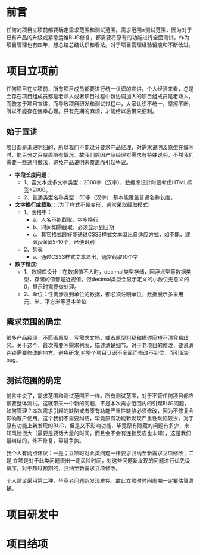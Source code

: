 # 前言

任何的项目立项前都要确定需求范围和测试范围。需求范围≠测试范围，因为对于已有产品的升级或紧急运维BUG修复，都需要将原有的功能进行全面测试。作为项目管理也有四年，想总结总结认识和看法。对于项目管理经验留痕和不断改进。

# 项目立项前

任何项目在立项前，所有项目成员都要进行统一认识的宣讲。个人经验来看，总是会存在项目组成员都是老熟人或者项目过程中新协调加入的项目组成员是老熟人，而疏忽于项目宣讲，而导致项目研发和测试过程中，大家认识不统一，摩擦不断。所以不能存在侥幸心理。只有先期的麻烦，才能给以后带来便利。

## 始于宣讲

项目都是渐进明细的，所以我们不能过分要求产品经理，对需求说明及原型在编写时，能百分之百覆盖所有情况。故我们除因产品经理对需求有特殊说明，不然我们需要一些通用做法，避免产品说明未覆盖而引起争议。

* **字段长度问题**：
  * 1、富文本或多文字类型：2000字（汉字），数据库设计时要考虑HTML标签+2000。
  * 2、普通类型名称类型：50字（汉字）,基本能覆盖普通名称长度。
* **文字换行或截取**：（为了样式不易变形，通常采取截取模式）
  * 1、表格中：
    * a、人名不能截取，字多换行
    * b、时间如需截取，必须显示到日期
    * c、其它格式最好能通过CSS3样式文本溢出自适应方式，如不能，建议js保留5-10个，已便识别
  * 2、列表
    * a、通过CSS3样式文本溢出，通常截取10个字
* **数字精度**:
  * 1、数据库设计：在数据值不大时，decimal类型存储，因浮点型等数据类型，存储的值都是近视值。但decimal类型会显示定义的小数位无意义的0，显示时需要做处理。
  * 2、单位：任何涉及到单位的数据，都必须注明单位，数据展示多采用元、米、平方米等基本单位

## 需求范围的确定

很多产品经理，不愿画原型，写需求文档，或者原型粗糙和描述简短不清容易歧义。关于这个，最次需要写需求列表，描述清楚细节。对于老项目的修改，要说清连锁需要修改的地方。避免研发,对整个项目认识不全面而修改不到位，而引起新bug。

## 测试范围的确定

前言中说了，需求范围和测试范围不一样。所有测试范围，对于不管任何项目都应该要整体测试。这就带来一个新的问题，不是本次需求范围内的引起BUG问题，如何管理？本次需求引起的缺陷或者原有功能严重性缺陷必须修改，因为不修复会影响客户使用，这个我们不需要纠结，毕竟原有功能新发现严重性缺陷较少。对于原有功能上新发现的BUG，但是又不影响功能，毕竟原有隐藏的问题有多少，未知风险很大（最要是要话大量的时间，而且会不会有连锁反应也未知），这是我们最纠结的，修不修复，容易争执。

我个人有两点建议：一是；立项时对此类问题一律要求归纳至新需求立项修改；二是,立项是对于此类问题流出一定风险时间，对这些问题新发现的问题进行优先级排序，对于超过预期的，归纳至新需求立项修改。

个人建议采用第二种，毕竟老问题新发现难免。故此立项时时间周期一定要估算清楚。

# 项目研发中

# 项目结项









